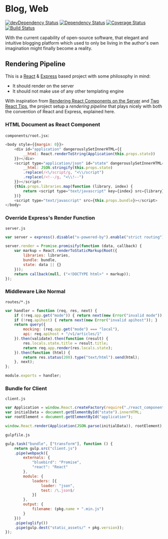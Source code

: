# Blog, Web

[![devDependency Status](https://david-dm.org/lihengl/blog-web/dev-status.svg)](https://david-dm.org/lihengl/blog-web#info=devDependencies)
[![Dependency Status](https://david-dm.org/lihengl/blog-web.svg)](https://david-dm.org/lihengl/blog-web)
[![Coverage Status](https://coveralls.io/repos/lihengl/blog-web/badge.svg?branch=release)](https://coveralls.io/r/lihengl/blog-web?branch=release)
[![Build Status](https://travis-ci.org/lihengl/blog-web.svg?branch=release)](https://travis-ci.org/lihengl/blog-web)

With the current capability of open-source software, that elegant and intuitive blogging platform which used to only be living in the author's own imagination might finally become a reality.

## Rendering Pipeline

This is a [React](http://facebook.github.io/react/) & [Express](http://expressjs.com/) based project with some philosophy in mind:

- It should render on the server
- It should not make use of any other templating engine

With inspiration from [Rendering React Components on the Server](http://www.crmarsh.com/react-ssr/) and [Two React Tips](https://medium.com/@dan_abramov/two-weird-tricks-that-fix-react-7cf9bbdef375), the project setup a *rendering pipeline* that plays nicely with both the convention of React and Express, explained here.

### HTML Document as React Component

`components/root.jsx`:

```javascript
<body style={{margin: 0}}>
    <div id="application" dangerouslySetInnerHTML={{
        __html: React.renderToString(Application(this.props.state))
    }}></div>
    <script type="application/json" id="state" dangerouslySetInnerHTML={{
        __html: JSON.stringify(this.props.state)
        .replace(/<\/script/g, "<\\/script")
        .replace(/<!--/g, "<\\!--")
    }}></script>
    {this.props.libraries.map(function (library, index) {
        return <script type="text/javascript" key={index} src={library}></script>;
    })}
    <script type="text/javascript" src={this.props.bundle}></script>
</body>
```

### Override Express's Render Function

`server.js`

```javascript
var server = express().disable("x-powered-by").enable("strict routing");

server.render = Promise.promisify(function (data, callback) {
    var markup = React.renderToStaticMarkup(Root({
        libraries: libraries,
        bundle: bundle,
        state: data || {}
    }));
    return callback(null, ("<!DOCTYPE html>" + markup));
});
```

### Middleware Like Normal

`routes/*.js`

```javascript
var handler = function (req, res, next) {
    if (!req.app.get("mode")) { return next(new Error("invalid mode")); }
    if (!req.apihost) { return next(new Error("invalid apihost")); }
    return query({
        mocking: (req.app.get("mode") === "local"),
        api: req.apihost + "/v1/articles/1"
    }).then(validate).then(function (result) {
        res.locals.state.title = result.title;
        return req.app.render(res.locals.state);
    }).then(function (html) {
        return res.status(200).type("text/html").send(html);
    }, next);
};

module.exports = handler;
```

### Bundle for Client

`client.js`

```javascript
var Application = window.React.createFactory(require("./react_components/application"));
var initialData = document.getElementById("state").innerHTML;
var rootElement = document.getElementById("application");

window.React.render(Application(JSON.parse(initialData)), rootElement);
```

`gulpfile.js`

```javascript
gulp.task("bundle", ["transform"], function () {
    return gulp.src("client.js")
    .pipe(webpack({
        externals: {
            "bluebird": "Promise",
            "react": "React"
        },
        module: {
            loaders: [{
                loader: "json",
                test: /\.json$/
            }]
        },
        output: {
            filename: (pkg.name + ".min.js")
        }
    }))
    .pipe(uglify())
    .pipe(gulp.dest("static_assets/" + pkg.version));
});
```
